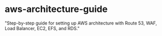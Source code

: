 # aws-architecture-guide
"Step-by-step guide for setting up AWS architecture with Route 53, WAF, Load Balancer, EC2, EFS, and RDS."
